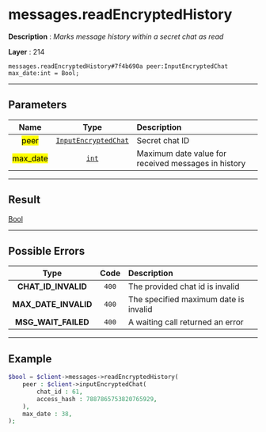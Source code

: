 # messages.readEncryptedHistory

**Description** : *Marks message history within a secret chat as read*

**Layer** : 214

```tl
messages.readEncryptedHistory#7f4b690a peer:InputEncryptedChat max_date:int = Bool;
```

---

## Parameters

| Name | Type | Description |
| :---: | :---: | :--- |
| <mark>peer</mark> | [`InputEncryptedChat`](type/InputEncryptedChat) | Secret chat ID |
| <mark>max_date</mark> | [`int`](type/int) | Maximum date value for received messages in history |

---

## Result

[Bool](type/Bool)

---

## Possible Errors

| Type | Code | Description |
| :---: | :---: | :--- |
| **CHAT_ID_INVALID** | `400` | The provided chat id is invalid |
| **MAX_DATE_INVALID** | `400` | The specified maximum date is invalid |
| **MSG_WAIT_FAILED** | `400` | A waiting call returned an error |

---

## Example

```php
$bool = $client->messages->readEncryptedHistory(
	peer : $client->inputEncryptedChat(
		chat_id : 61,
		access_hash : 7887865753820765929,
	),
	max_date : 38,
);
```